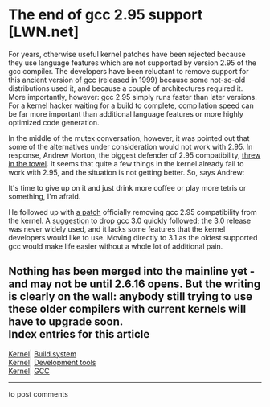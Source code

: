 # The end of gcc 2.95 support [LWN.net]

For years, otherwise useful kernel patches have been rejected because they use language features which are not supported by version 2.95 of the gcc compiler. The developers have been reluctant to remove support for this ancient version of gcc (released in 1999) because some not-so-old distributions used it, and because a couple of architectures required it. More importantly, however: gcc 2.95 simply runs faster than later versions. For a kernel hacker waiting for a build to complete, compilation speed can be far more important than additional language features or more highly optimized code generation. 

In the middle of the mutex conversation, however, it was pointed out that some of the alternatives under consideration would not work with 2.95. In response, Andrew Morton, the biggest defender of 2.95 compatibility, [threw in the towel](/Articles/163891/). It seems that quite a few things in the kernel already fail to work with 2.95, and the situation is not getting better. So, says Andrew: 

It's time to give up on it and just drink more coffee or play more tetris or something, I'm afraid. 

He followed up with [a patch](/Articles/163893/) officially removing gcc 2.95 compatibility from the kernel. A [suggestion](/Articles/163897/) to drop gcc 3.0 quickly followed; the 3.0 release was never widely used, and it lacks some features that the kernel developers would like to use. Moving directly to 3.1 as the oldest supported gcc would make life easier without a whole lot of additional pain. 

Nothing has been merged into the mainline yet - and may not be until 2.6.16 opens. But the writing is clearly on the wall: anybody still trying to use these older compilers with current kernels will have to upgrade soon.  
Index entries for this article  
---  
[Kernel](/Kernel/Index)| [Build system](/Kernel/Index#Build_system)  
[Kernel](/Kernel/Index)| [Development tools](/Kernel/Index#Development_tools)  
[Kernel](/Kernel/Index)| [GCC](/Kernel/Index#GCC)  
  


* * *

to post comments 
